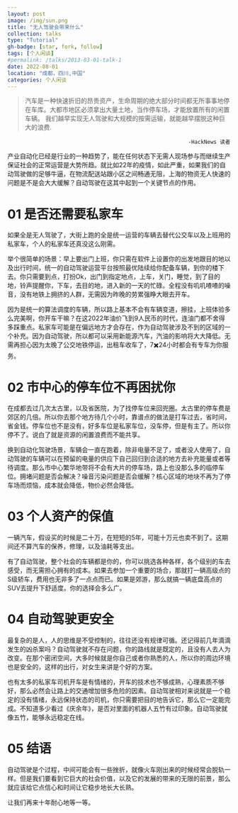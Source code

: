 ```yaml
---
layout: post
image: /img/sun.png
title: "无人驾驶会带来什么"
collection: talks
type: "Tutorial"
gh-badge: [star, fork, follow]
tags: [个人闲谈]
#permalink: /talks/2013-03-01-talk-1
date: 2022-08-01
location: "成都，四川,中国"
categories: 个人闲谈
---
```


>汽车是一种快速折旧的昂贵资产，生命周期的绝大部分时间都无所事事地停在车库。大都市地区必须拿出大量土地，当作停车场，才能放置所有的闲置车辆。
>我们越早实现无人驾驶和大规模的按需运输，就能越早摆脱这种巨大的浪费.
>
                                                             -HackNews 读者

产业自动化已经是行业的一种趋势了，能在任何状态下无需人现场参与而继续生产保证社会的正常运营是大势所趋。就比如22年的疫情，如此严重，如果我们的自动驾驶做的足够牛逼，在物流配送站跟小区之间畅通无阻，上海的物资无人快速的问题是不是会大大缓解？自动驾驶在这其中起到一个关键节点的作用。

# 01 是否还需要私家车

如果全是无人驾驶了，大街上跑的全是统一运营的车辆去替代公交车以及上班用的私家车，个人的私家车还真没这么刚需。

举个很简单的场景：早上要出门上班，你只需在软件上设置你的出发地跟目的地以及出行时间，统一的自动驾驶运营平台按照最优陆续给你配备车辆，到你的楼下去。你只需要到点，打扮Ok，出门到指定地点，上车，关门，睡觉，到了目的地，铃声提醒你，下车，去目的地，进入新的一天的忙碌。全程没有叽叽喳喳的噪音，没有地铁上拥挤的人群，无需因为昨晚的劳累强睁大眼去开车。

因为是统一的算法调度的车辆，所以路上基本不会有车辆变道，擦挂，上班体验多么完美啊，你开车干嘛？在这2022年油价飞到9人民币的时代，连油门都不舍得多踩重点。私家车可能是在偏远地方才会存在，作为自动驾驶涉及不到的区域的一个补充。因为自动驾驶，所以都可以采用新能源汽车，汽油的影响将大大降低。无需再担心因为太晚了公交地铁停运，出租车收车了，7✖️24小时都会有专车为你服务。

# 02 市中心的停车位不再困扰你

在成都去过几次太古里，以及省医院，为了找停车位来回兜圈。太古里的停车费是郊区的几倍。所以你去那个地方待几个小时，靠谱点的做法是打车过去，省时间，省金钱。停车位也不是没有，好多车位是私家车位，没车停，但是有主了。所以你停不了。说白了就是资源的闲置浪费而不能共享。

换到自动化驾驶场景，车辆会一直在跑着，除非电量不足了，或者没人使用了，自动驾驶的车辆可以在预留的电量的供应下自己回归到合适的地方去补充能量或者等待调度。那么市中心繁华地带将不会有大片的停车场，路上也没那么多的临停车位。拥堵问题是否会解决？噪音污染问题是否会缓解？核心区域的地块不再为了停车场而烦恼，成本就会降低，物价必然会降低。

# 03 个人资产的保值

一辆汽车，假设买的时候是二十万，在短短的5年，可能十万元也卖不到了。这期间还不算汽车的保养，修理，以及油耗等支出。

有了自动驾驶，整个社会的车辆都是你的，你可以挑选各种各样，各个级别的车去感受，而无需担心拥有的成本。如果去参加一个重要的场合，那就打一辆高级点的S级轿车，费用也无非多了一点点而已。如果是郊游，那么就搞一辆底盘高点的SUV去提升下舒适度。你的选择会多么广。

# 04 自动驾驶更安全

最复杂的是人，人的思维是不受控制的，往往还没有规律可循。还记得前几年滴滴发生的凶杀案吗？自动驾驶就不存在问题，你的路线就是既定的，且没有人去人为改变。在那个密闭空间，大多时候就是你自己或者你熟悉的人，所以你的周边环境也是安全的，这样的出行，对女生来讲是个好的方案。

也有太多的私家车司机开车是有情绪的，开车的技术也不够成熟，心理素质不够好，那么必然会让路上的交通增加很多危险的因素。自动驾驶相对来说就是一个稳定的没有情绪，永远保持状态的司机，你只需要把目的地告诉它，那么它一定能完成。不知道多少看过《庆余年》，是否对里面的机器人五竹有过印象。自动驾驶就像五竹，能够永远稳定在线。

# 05 结语

自动驾驶是个过程，中间可能会有一些挫折，就像火车刚出来的时候经常会脱轨一样。但是我们要看到它巨大的社会价值，以及它的发展的带来的无限的前景，那么就应该给它点信心和时间让它稳步地长大长熟。

让我们再来十年耐心地等一等。
